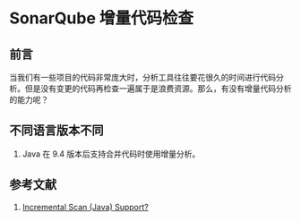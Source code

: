 # SonarQube 增量代码检查

## 前言
当我们有一些项目的代码非常庞大时，分析工具往往要花很久的时间进行代码分析。但是没有变更的代码再检查一遍属于是浪费资源。那么，有没有增量代码分析的能力呢？

## 不同语言版本不同

1. Java 在 9.4 版本后支持合并代码时使用增量分析。

## 参考文献

1. [Incremental Scan (Java) Support?](https://community.sonarsource.com/t/incremental-scan-java-support/68586)